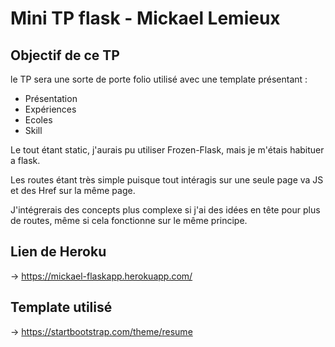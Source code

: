 # Mini TP flask - Mickael Lemieux

## Objectif de ce TP
le TP sera une sorte de porte folio utilisé avec une template présentant :

- Présentation 
- Expériences
- Ecoles
- Skill

Le tout étant static, j'aurais pu utiliser Frozen-Flask, mais je m'étais habituer a flask.

Les routes étant très simple puisque tout intéragis sur une seule page va JS et des Href sur la même page.

J'intégrerais des concepts plus complexe si j'ai des idées en tête pour plus de routes, même si cela fonctionne sur le même principe.

## Lien de Heroku
-> https://mickael-flaskapp.herokuapp.com/

## Template utilisé
-> https://startbootstrap.com/theme/resume